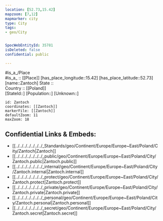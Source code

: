 ```yaml
---
location: [52.73,15.42] 
mapzoom: [7,12] 
mapmarker: city 
type: City
tags:
- geo/City


SpocWebEntityId: 35781
isDeleted: false
confidential: public

---
```

#is_a_/Place  
#is_a_ :: [[Place]] 
[has_place_longitude::15.42] 
[has_place_latitude::52.73] 
[name::Zantoch] 
State ::  
Country :: [[Poland]]  
[StateId::] 
[Population::] 
[Unknown::] 


```leaflet
id: Zantoch
coordinates: [[Zantoch]] 
markerFile: [[Zantoch]] 
defaultZoom: 11 
maxZoom: 18
```


## Confidential Links & Embeds: 
- [[../../../../../../../_Standards/geo/Continent/Europe/Europe~East/Poland/City/Zantoch|Zantoch]] 
- [[../../../../../../../_public/geo/Continent/Europe/Europe~East/Poland/City/Zantoch.public|Zantoch.public]] 
- [[../../../../../../../_internal/geo/Continent/Europe/Europe~East/Poland/City/Zantoch.internal|Zantoch.internal]] 
- [[../../../../../../../_protect/geo/Continent/Europe/Europe~East/Poland/City/Zantoch.protect|Zantoch.protect]] 
- [[../../../../../../../_private/geo/Continent/Europe/Europe~East/Poland/City/Zantoch.private|Zantoch.private]] 
- [[../../../../../../../_personal/geo/Continent/Europe/Europe~East/Poland/City/Zantoch.personal|Zantoch.personal]] 
- [[../../../../../../../_secret/geo/Continent/Europe/Europe~East/Poland/City/Zantoch.secret|Zantoch.secret]] 
